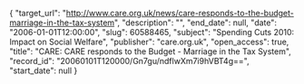 {
  "target_url": "http://www.care.org.uk/news/care-responds-to-the-budget-marriage-in-the-tax-system", 
  "description": "", 
  "end_date": null, 
  "date": "2006-01-01T12:00:00", 
  "slug": 60588465, 
  "subject": "Spending Cuts 2010: Impact on Social Welfare", 
  "publisher": "care.org.uk", 
  "open_access": true, 
  "title": "CARE: CARE responds to the Budget - Marriage in the Tax System", 
  "record_id": "20060101T120000/Gn7gu/ndflwXm7i9hVBT4g==", 
  "start_date": null
}

